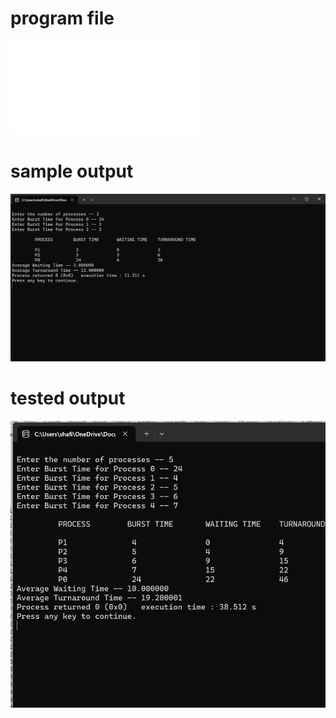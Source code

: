 # program file
![program file](sjf.c)

# sample output
![sample output](sampleoutput.png)

# tested output
![tested output](testedoutput.png)
